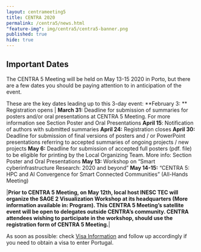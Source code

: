 ```yaml
---
layout: centrameeting5
title: CENTRA 2020
permalink: /centra5/news.html
"feature-img": img/centra5/centra5-banner.png
published: true
hide: true
---
```


## Important Dates

The CENTRA 5 Meeting will be held on May 13-15 2020 in Porto, but there are a few dates you should be paying attention to in anticipation of the event. 

These are the key dates leading up to this 3-day event:
  **February 3: ** Registration opens |
  **March 31:** Deadline for submission of summaries for posters and/or oral presentations at CENTRA 5 Meeting. For more information see Section Poster and Oral Presentations
  **April 15**:  Notification of authors with submitted summaries
  **April 24:** Registration closes
  **April 30:** Deadline for submission of final versions of posters and / or PowerPoint presentations referring to accepted summaries of ongoing projects / new projects
  **May 6:** Deadline for submission of accepted full posters (pdf. file) to be eligible for printing by the Local Organizing Team. More info: Section Poster and Oral Presentations
  **May 13:** Workshop on “Smart cyberinfrastructure Research: 2020 and beyond” 
  **May 14-15:** “CENTRA 5: HPC and AI Convergence for Smart Connected Communities” (All-Hands Meeting)

|**Prior to CENTRA 5 Meeting, on May 12th, local host INESC TEC will organize the SAGE 2 Visualization Workshop at its headquarters (More information available in: Program).
This CENTRA 5 Meeting’s satellite event will be open to delegates outside CENTRA’s community. CENTRA attendees wishing to participate in the workshop, should use the registration form of CENTRA 5 Meeting.**|  

As soon as possible: check [Visa Information](centra5/visainfo.html) and follow up accordingly if you need to obtain a visa to enter Portugal.

